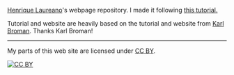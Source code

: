 [Henrique Laureano](http://leg.ufpr.br/~henrique)'s webpage repository. I made it following [this tutorial.](http://marisacarlos.com/pages/create-simple-academic-website)

Tutorial and website are heavily based on the tutorial and website from [Karl Broman](http://kbroman.org). Thanks Karl Broman!

---

My parts of this web site are licensed under
[CC BY](http://creativecommons.org/licenses/by/3.0/).

[![CC BY](http://i.creativecommons.org/l/by/3.0/88x31.png)](http://creativecommons.org/licenses/by/3.0/)
